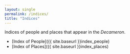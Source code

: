 ```yaml
---
layout: single
permalink: /indices/
title: "Indices"
---
```


Indices of people and places that appear in the *Decameron*.
* [Index of People]({{ site.baseurl }}index_people)
* [Index of Places]({{ site.baseurl }}index_places)  
